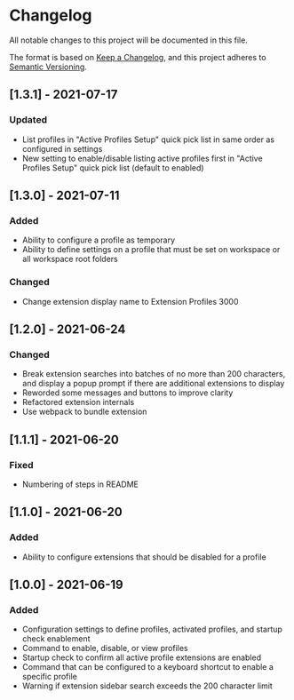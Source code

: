 # Changelog
All notable changes to this project will be documented in this file.

The format is based on [Keep a Changelog](https://keepachangelog.com/en/1.0.0/),
and this project adheres to [Semantic Versioning](https://semver.org/spec/v2.0.0.html).

## [1.3.1] - 2021-07-17
### Updated
- List profiles in \"Active Profiles Setup\" quick pick list in same order as configured in settings
- New setting to enable/disable listing active profiles first in \"Active Profiles Setup\" quick pick list (default to enabled)

## [1.3.0] - 2021-07-11
### Added
- Ability to configure a profile as temporary
- Ability to define settings on a profile that must be set on workspace or all workspace root folders
### Changed
- Change extension display name to Extension Profiles 3000

## [1.2.0] - 2021-06-24
### Changed
- Break extension searches into batches of no more than 200 characters, and display a popup prompt if there are additional extensions to display
- Reworded some messages and buttons to improve clarity
- Refactored extension internals
- Use webpack to bundle extension

## [1.1.1] - 2021-06-20
### Fixed
- Numbering of steps in README

## [1.1.0] - 2021-06-20
### Added
- Ability to configure extensions that should be disabled for a profile

## [1.0.0] - 2021-06-19
### Added
- Configuration settings to define profiles, activated profiles, and startup check enablement
- Command to enable, disable, or view profiles
- Startup check to confirm all active profile extensions are enabled
- Command that can be configured to a keyboard shortcut to enable a specific profile
- Warning if extension sidebar search exceeds the 200 character limit

